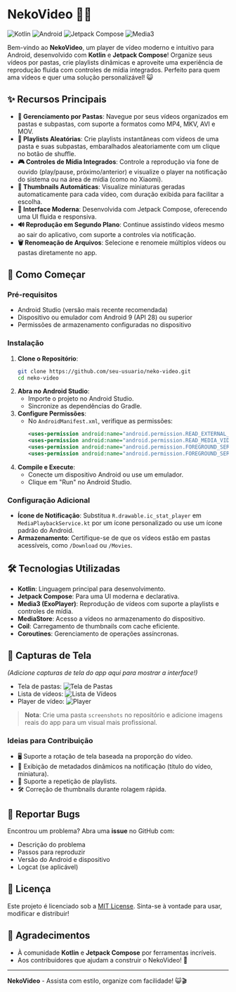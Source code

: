 # NekoVideo 🐾🎥

![Kotlin](https://img.shields.io/badge/Kotlin-1.9.22-blueviolet?logo=kotlin) ![Android](https://img.shields.io/badge/Android-9%2B-green?logo=android) ![Jetpack Compose](https://img.shields.io/badge/Jetpack%20Compose-1.6-blue?logo=android) ![Media3](https://img.shields.io/badge/Media3-1.4.1-orange?logo=android)

Bem-vindo ao **NekoVideo**, um player de vídeo moderno e intuitivo para Android, desenvolvido com **Kotlin** e **Jetpack Compose**! Organize seus vídeos por pastas, crie playlists dinâmicas e aproveite uma experiência de reprodução fluida com controles de mídia integrados. Perfeito para quem ama vídeos e quer uma solução personalizável! 😺

## ✨ Recursos Principais

- **📂 Gerenciamento por Pastas**: Navegue por seus vídeos organizados em pastas e subpastas, com suporte a formatos como MP4, MKV, AVI e MOV.
- **🔀 Playlists Aleatórias**: Crie playlists instantâneas com vídeos de uma pasta e suas subpastas, embaralhados aleatoriamente com um clique no botão de shuffle.
- **🎮 Controles de Mídia Integrados**: Controle a reprodução via fone de ouvido (play/pause, próximo/anterior) e visualize o player na notificação do sistema ou na área de mídia (como no Xiaomi).
- **📸 Thumbnails Automáticas**: Visualize miniaturas geradas automaticamente para cada vídeo, com duração exibida para facilitar a escolha.
- **📱 Interface Moderna**: Desenvolvida com Jetpack Compose, oferecendo uma UI fluida e responsiva.
- **🔊 Reprodução em Segundo Plano**: Continue assistindo vídeos mesmo ao sair do aplicativo, com suporte a controles via notificação.
- **🗑️ Renomeação de Arquivos**: Selecione e renomeie múltiplos vídeos ou pastas diretamente no app.

## 🚀 Como Começar

### Pré-requisitos
- Android Studio (versão mais recente recomendada)
- Dispositivo ou emulador com Android 9 (API 28) ou superior
- Permissões de armazenamento configuradas no dispositivo

### Instalação
1. **Clone o Repositório**:
   ```bash
   git clone https://github.com/seu-usuario/neko-video.git
   cd neko-video
   ```
2. **Abra no Android Studio**:
   - Importe o projeto no Android Studio.
   - Sincronize as dependências do Gradle.
3. **Configure Permissões**:
   - No `AndroidManifest.xml`, verifique as permissões:
     ```xml
     <uses-permission android:name="android.permission.READ_EXTERNAL_STORAGE" />
     <uses-permission android:name="android.permission.READ_MEDIA_VIDEO" />
     <uses-permission android:name="android.permission.FOREGROUND_SERVICE" />
     <uses-permission android:name="android.permission.FOREGROUND_SERVICE_MEDIA_PLAYBACK" />
     ```
4. **Compile e Execute**:
   - Conecte um dispositivo Android ou use um emulador.
   - Clique em "Run" no Android Studio.

### Configuração Adicional
- **Ícone de Notificação**: Substitua `R.drawable.ic_stat_player` em `MediaPlaybackService.kt` por um ícone personalizado ou use um ícone padrão do Android.
- **Armazenamento**: Certifique-se de que os vídeos estão em pastas acessíveis, como `/Download` ou `/Movies`.

## 🛠️ Tecnologias Utilizadas

- **Kotlin**: Linguagem principal para desenvolvimento.
- **Jetpack Compose**: Para uma UI moderna e declarativa.
- **Media3 (ExoPlayer)**: Reprodução de vídeos com suporte a playlists e controles de mídia.
- **MediaStore**: Acesso a vídeos no armazenamento do dispositivo.
- **Coil**: Carregamento de thumbnails com cache eficiente.
- **Coroutines**: Gerenciamento de operações assíncronas.

## 📸 Capturas de Tela

*(Adicione capturas de tela do app aqui para mostrar a interface!)*  
- Tela de pastas: ![Tela de Pastas](screenshots/folders.png)
- Lista de vídeos: ![Lista de Vídeos](screenshots/video_list.png)
- Player de vídeo: ![Player](screenshots/player.png)

> **Nota**: Crie uma pasta `screenshots` no repositório e adicione imagens reais do app para um visual mais profissional.

### Ideias para Contribuição
- 🖥️ Suporte a rotação de tela baseada na proporção do vídeo.
- 📝 Exibição de metadados dinâmicos na notificação (título do vídeo, miniatura).
- 🔄 Suporte a repetição de playlists.
- 🛠️ Correção de thumbnails durante rolagem rápida.

## 🐞 Reportar Bugs

Encontrou um problema? Abra uma **issue** no GitHub com:
- Descrição do problema
- Passos para reproduzir
- Versão do Android e dispositivo
- Logcat (se aplicável)

## 📜 Licença

Este projeto é licenciado sob a [MIT License](LICENSE). Sinta-se à vontade para usar, modificar e distribuir!

## 🌟 Agradecimentos

- À comunidade **Kotlin** e **Jetpack Compose** por ferramentas incríveis.
- Aos contribuidores que ajudam a construir o NekoVideo! 🐾

---

**NekoVideo** - Assista com estilo, organize com facilidade! 😺🎬
